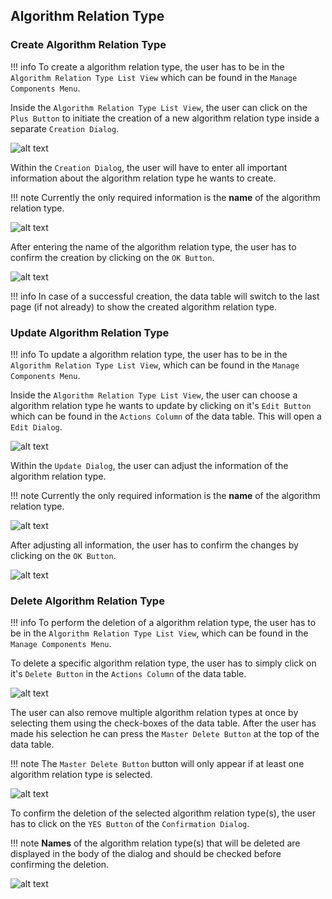 ## Algorithm Relation Type

### Create Algorithm Relation Type

!!! info 
    To create a algorithm relation type, the user has to be in the ``Algorithm Relation Type List View`` which can be found in the ``Manage Components Menu``.
	
Inside the ``Algorithm Relation Type List View``, the user can click on the ``Plus Button`` to initiate the creation of a new algorithm relation type inside a separate ``Creation Dialog``.

![alt text](/user-guide/images/algorithm_relation_type/Create_Algorithm_Relation_Type_-_Step_1.PNG "Open creation dialog")

Within the ``Creation Dialog``, the user will have to enter all important information about the algorithm relation type he wants to create.

!!! note 
    Currently the only required information is the **name** of the algorithm relation type.
	
![alt text](/user-guide/images/algorithm_relation_type/Create_Algorithm_Relation_Type_-_Step_2.PNG "Structure of creation dialog")
	
After entering the name of the algorithm relation type, the user has to confirm the creation by clicking on the ``OK Button``.

![alt text](/user-guide/images/algorithm_relation_type/Create_Algorithm_Relation_Type_-_Step_3.PNG "Confirm creation")

!!! info 
    In case of a successful creation, the data table will switch to the last page (if not already) to show the created algorithm relation type.
	
### Update Algorithm Relation Type

!!! info 
    To update a algorithm relation type, the user has to be in the ``Algorithm Relation Type List View``, which can be found in the ``Manage Components Menu``.
	
Inside the ``Algorithm Relation Type List View``, the user can choose a algorithm relation type he wants to update by clicking on it's ``Edit Button`` which can be found in the ``Actions Column`` of the data table.
This will open a ``Edit Dialog``.

![alt text](/user-guide/images/algorithm_relation_type/Update_Algorithm_Relation_Type_-_Step_1.PNG "Open update dialog")

Within the ``Update Dialog``, the user can adjust the information of the algorithm relation type.

!!! note 
    Currently the only required information is the **name** of the algorithm relation type.
	
![alt text](/user-guide/images/algorithm_relation_type/Update_Algorithm_Relation_Type_-_Step_2.PNG "Structure of update dialog")
	
After adjusting all information, the user has to confirm the changes by clicking on the ``OK Button``.

![alt text](/user-guide/images/algorithm_relation_type/Update_Algorithm_Relation_Type_-_Step_3.PNG "Confirm update")

### Delete Algorithm Relation Type

!!! info 
    To perform the deletion of a algorithm relation type, the user has to be in the ``Algorithm Relation Type List View``, which can be found in the ``Manage Components Menu``.
	
To delete a specific algorithm relation type, the user has to simply click on it's ``Delete Button`` in the ``Actions Column`` of the data table.

![alt text](/user-guide/images/algorithm_relation_type/Delete_Algorithm_Relation_Type_-_Step_1.1.PNG "Delete single algorithm relation type")

The user can also remove multiple algorithm relation types at once by selecting them using the check-boxes of the data table. After the user has made his selection he can press the ``Master Delete Button`` at the top of the data table.

!!! note 
    The ``Master Delete Button`` button will only appear if at least one algorithm relation type is selected.
	
![alt text](/user-guide/images/algorithm_relation_type/Delete_Algorithm_Relation_Type_-_Step_1.2.PNG "Delete multiple algorithm relation types")
	
To confirm the deletion of the selected algorithm relation type(s), the user has to click on the ``YES Button`` of the ``Confirmation Dialog``.

!!! note 
    **Names** of the algorithm relation type(s) that will be deleted are displayed in the body of the dialog and should be checked before confirming the deletion.

![alt text](/user-guide/images/algorithm_relation_type/Delete_Algorithm_Relation_Type_-_Step_2.PNG "Confirm deletion")
